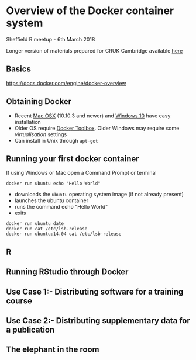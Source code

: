# Overview of the Docker container system

Sheffield R meetup - 6th March 2018

Longer version of materials prepared for CRUK Cambridge available [here](https://bioinformatics-core-shared-training.github.io/docker-4-bioinformatics/)

## Basics
https://docs.docker.com/engine/docker-overview


## Obtaining Docker

- Recent [Mac OSX](https://docs.docker.com/docker-for-mac) (10.10.3 and newer) and [Windows 10](https://docs.docker.com/docker-for-windows) have easy installation
- Older OS require [Docker Toolbox](https://docs.docker.com/toolbox/overview). Older Windows may require some *virtualisation* settings
- Can install in Unix through `apt-get`

## Running your first docker container

If using Windows or Mac open a Command Prompt or terminal

```
docker run ubuntu echo "Hello World"
```

- downloads the `ubuntu` operating system image (if not already present)
- launches the ubuntu container
- runs the command echo "Hello World"
- exits

```
docker run ubuntu date
docker run cat /etc/lsb-release
docker run ubuntu:14.04 cat /etc/lsb-release
```

## R



## Running RStudio through Docker

## Use Case 1:- Distributing software for a training course

## Use Case 2:- Distributing supplementary data for a publication

## The elephant in the room

